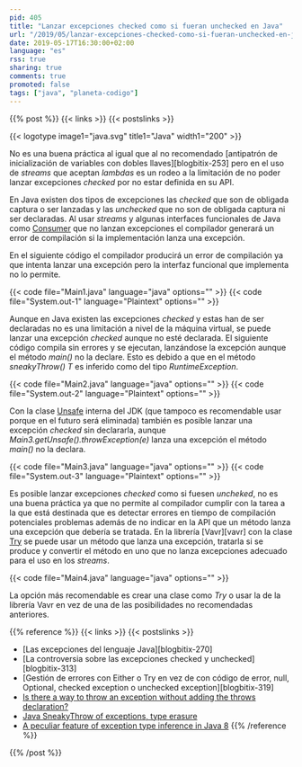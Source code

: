 ```yaml
---
pid: 405
title: "Lanzar excepciones checked como si fueran unchecked en Java"
url: "/2019/05/lanzar-excepciones-checked-como-si-fueran-unchecked-en-java/"
date: 2019-05-17T16:30:00+02:00
language: "es"
rss: true
sharing: true
comments: true
promoted: false
tags: ["java", "planeta-codigo"]
---
```


{{% post %}}
{{< links >}}
{{< postslinks >}}

{{< logotype image1="java.svg" title1="Java" width1="200" >}}

No es una buena práctica al igual que al no recomendado [antipatrón de inicialización de variables con dobles llaves][blogbitix-253] pero en el uso de _streams_ que aceptan _lambdas_ es un rodeo a la limitación de no poder lanzar excepciones _checked_ por no estar definida en su API.

En Java existen dos tipos de excepciones las _checked_ que son de obligada captura o ser lanzadas y las _unchecked_ que no son de obligada captura ni ser declaradas. Al usar _streams_ y algunas interfaces funcionales de Java como [Consumer](https://docs.oracle.com/en/java/javase/11/docs/api/java.base/java/util/function/Consumer.html) que no lanzan excepciones el compilador generará un error de compilación si la implementación lanza una excepción.

En el siguiente código el compilador producirá un error de compilación ya que intenta lanzar una excepción pero la interfaz funcional que implementa no lo permite.

{{< code file="Main1.java" language="java" options="" >}}
{{< code file="System.out-1" language="Plaintext" options="" >}}

Aunque en Java existen las excepciones _checked_ y estas han de ser declaradas no es una limitación a nivel de la máquina virtual, se puede lanzar una excepción _checked_ aunque no esté declarada. El siguiente código compila sin errores y se ejecutan, lanzándose la excepción aunque el método _main()_ no la declare. Esto es debido a que en el método _sneakyThrow()_ _T_ es inferido como del tipo _RuntimeException_.

{{< code file="Main2.java" language="java" options="" >}}
{{< code file="System.out-2" language="Plaintext" options="" >}}

Con la clase [Unsafe](http://www.docjar.com/docs/api/sun/misc/Unsafe.html) interna del JDK (que tampoco es recomendable usar porque en el futuro será eliminada) también es posible lanzar una excepción _checked_ sin declararla, aunque _Main3.getUnsafe().throwException(e)_ lanza una excepción el método _main()_ no la declara.

{{< code file="Main3.java" language="java" options="" >}}
{{< code file="System.out-3" language="Plaintext" options="" >}}

Es posible lanzar excepciones _checked_ como si fuesen _uncheked_, no es una buena práctica ya que no permite al compilador cumplir con la tarea a la que está destinada que es detectar errores en tiempo de compilación potenciales problemas además de no indicar en la API que un método lanza una excepción que debería se tratada. En la librería [Vavr][vavr] con la clase [Try](https://www.javadoc.io/doc/io.vavr/vavr/1.0.0-alpha-2) se puede usar un método que lanza una excepción, tratarla si se produce y convertir el método en uno que no lanza excepciones adecuado para el uso en los _streams_.

{{< code file="Main4.java" language="java" options="" >}}

La opción más recomendable es crear una clase como _Try_ o usar la de la librería Vavr en vez de una de las posibilidades no recomendadas anteriores.

{{% reference %}}
{{< links >}}
{{< postslinks >}}
* [Las excepciones del lenguaje Java][blogbitix-270]
* [La controversia sobre las excepciones checked y unchecked][blogbitix-313]
* [Gestión de errores con Either o Try en vez de con código de error, null, Optional, checked exception o unchecked exception][blogbitix-319]
* [Is there a way to throw an exception without adding the throws declaration?](https://stackoverflow.com/questions/4519557/is-there-a-way-to-throw-an-exception-without-adding-the-throws-declaration)
* [Java SneakyThrow of exceptions, type erasure](https://stackoverflow.com/questions/14038649/java-sneakythrow-of-exceptions-type-erasure)
* [A peculiar feature of exception type inference in Java 8](https://stackoverflow.com/questions/31316581/a-peculiar-feature-of-exception-type-inference-in-java-8)
{{% /reference %}}

{{% /post %}}
